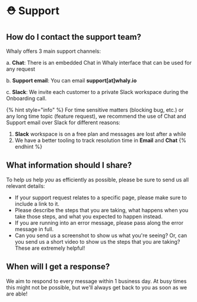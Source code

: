 # ⛑ Support

## How do I contact the support team?

Whaly offers 3 main support channels:

a. **Chat**: There is an embedded Chat in Whaly interface that can be used for any request

b. **Support email**: You can email **support\[at]whaly.io**

c. **Slack**: We invite each customer to a private Slack workspace during the Onboarding call.

{% hint style="info" %}
For time sensitive matters (blocking bug, etc.) or any long time topic (feature request), we recommend the use of Chat and Support email over Slack for different reasons:

1. **Slack** workspace is on a free plan and messages are lost after a while
2. We have a better tooling to track resolution time in **Email** and **Chat**
{% endhint %}

## What information should I share?

To help _us_ help _you_ as efficiently as possible, please be sure to send us all relevant details:

* If your support request relates to a specific page, please make sure to include a link to it.
* Please describe the steps that you are taking, what happens when you take those steps, and what you expected to happen instead.
* If you are running into an error message, please pass along the error message in full.
* Can you send us a screenshot to show us what you're seeing? Or, can you send us a short video to show us the steps that you are taking? These are extremely helpful!

## When will I get a response?

We aim to respond to every message within 1 business day. At busy times this might not be possible, but we'll always get back to you as soon as we are able!
